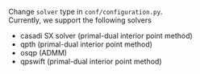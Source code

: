 Change `solver` type in `conf/configuration.py`. \
Currently, we support the following solvers
* casadi SX solver (primal-dual interior point method)
* qpth (primal-dual interior point method)
* osqp (ADMM)
* qpswift (primal-dual interior point method)